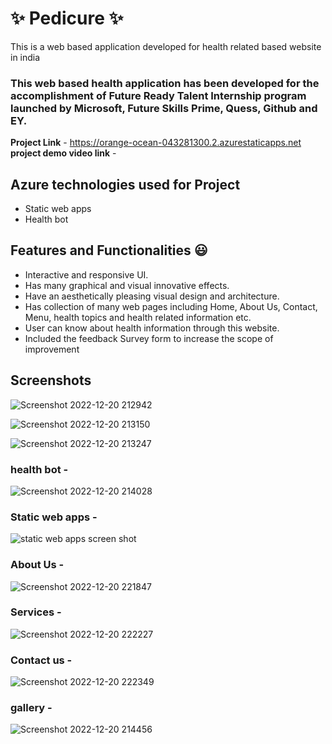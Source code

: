 # ✨ Pedicure ✨

This is a web based application developed for health related based website in india

### This web based health application has been developed for the accomplishment of Future Ready Talent Internship program launched by Microsoft, Future Skills Prime, Quess, Github and EY.


**Project Link** - https://orange-ocean-043281300.2.azurestaticapps.net
**project demo video link** - 
## Azure technologies used for Project

- Static web apps
- Health bot

## Features and Functionalities 😃

- Interactive and responsive UI.
- Has many graphical and visual innovative effects.
- Have an aesthetically pleasing visual design and architecture.
- Has collection of many web pages including Home, About Us, Contact, Menu, health topics and health related information etc.
- User can know about health information through this website.
- Included the feedback Survey form to increase the scope of improvement 

## Screenshots
![Screenshot 2022-12-20 212942](https://user-images.githubusercontent.com/118047429/208710949-ad7db2b6-fe09-4152-aad6-ada7b9f3c04d.jpg)

![Screenshot 2022-12-20 213150](https://user-images.githubusercontent.com/118047429/208711176-0916e1a0-2660-4358-a772-d8a73f8dc742.jpg)


![Screenshot 2022-12-20 213247](https://user-images.githubusercontent.com/118047429/208711542-b207f81e-238b-4a23-9d9c-7ee43832a759.jpg)


### health bot   -

![Screenshot 2022-12-20 214028](https://user-images.githubusercontent.com/118047429/208713141-b3feb65c-0bfa-4e71-85b2-74acd26c467a.jpg)


### Static web apps   -

![static web apps screen shot](https://user-images.githubusercontent.com/118047429/212330683-f3878a68-9b21-4a45-9fa0-8864cdb4de31.png)

   

### About Us -
![Screenshot 2022-12-20 221847](https://user-images.githubusercontent.com/118047429/208721641-6b468e63-23a1-4384-a8c9-4e7272d54297.jpg)


### Services -

![Screenshot 2022-12-20 222227](https://user-images.githubusercontent.com/118047429/208722651-5337c609-9e76-4a40-8e0a-8ad7cbdc2914.jpg)


### Contact us -

![Screenshot 2022-12-20 222349](https://user-images.githubusercontent.com/118047429/208722768-b582f670-0800-483e-aa4a-490343cbcc48.jpg)




### gallery -

![Screenshot 2022-12-20 214456](https://user-images.githubusercontent.com/118047429/208713959-9bec00b8-518c-487d-88a2-aa6bb63f91f5.jpg)
